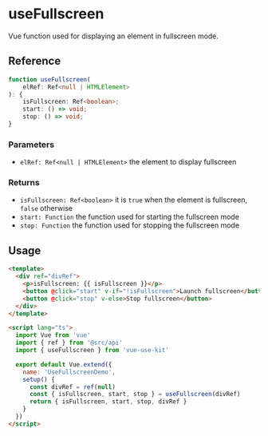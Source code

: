 # useFullscreen

Vue function used for displaying an element in fullscreen mode.

## Reference

```typescript
function useFullscreen(
    elRef: Ref<null | HTMLElement>
): {
    isFullscreen: Ref<boolean>;
    start: () => void;
    stop: () => void;
}
```

### Parameters

- `elRef: Ref<null | HTMLElement>` the element to display fullscreen

### Returns

- `isFullscreen: Ref<boolean>` it is `true` when the element is fullscreen, `false` otherwise
- `start: Function` the function used for starting the fullscreen mode
- `stop: Function` the function used for stopping the fullscreen mode

## Usage

```html
<template>
  <div ref="divRef">
    <p>isFullscreen: {{ isFullscreen }}</p>
    <button @click="start" v-if="!isFullscreen">Launch fullscreen</button>
    <button @click="stop" v-else>Stop fullscreen</button>
  </div>
</template>

<script lang="ts">
  import Vue from 'vue'
  import { ref } from '@src/api'
  import { useFullscreen } from 'vue-use-kit'

  export default Vue.extend({
    name: 'UseFullscreenDemo',
    setup() {
      const divRef = ref(null)
      const { isFullscreen, start, stop } = useFullscreen(divRef)
      return { isFullscreen, start, stop, divRef }
    }
  })
</script>
```
